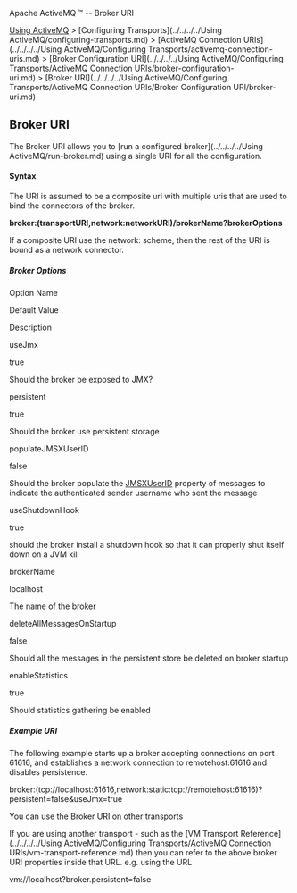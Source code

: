 Apache ActiveMQ ™ -- Broker URI 

[Using ActiveMQ](../../../../using-activemq.md) > [Configuring Transports](../../../../Using ActiveMQ/configuring-transports.md) > [ActiveMQ Connection URIs](../../../../Using ActiveMQ/Configuring Transports/activemq-connection-uris.md) > [Broker Configuration URI](../../../../Using ActiveMQ/Configuring Transports/ActiveMQ Connection URIs/broker-configuration-uri.md) > [Broker URI](../../../../Using ActiveMQ/Configuring Transports/ActiveMQ Connection URIs/Broker Configuration URI/broker-uri.md)


Broker URI
----------

The Broker URI allows you to [run a configured broker](../../../../Using ActiveMQ/run-broker.md) using a single URI for all the configuration.

#### Syntax

The URI is assumed to be a composite uri with multiple uris that are used to bind the connectors of the broker.

**broker:(transportURI,network:networkURI)/brokerName?brokerOptions**

If a composite URI use the network: scheme, then the rest of the URI is bound as a network connector.

##### Broker Options

Option Name

Default Value

Description

useJmx

true

Should the broker be exposed to JMX?

persistent

true

Should the broker use persistent storage

populateJMSXUserID

false

Should the broker populate the [JMSXUserID](../../../../Features/jmsxuserid.md) property of messages to indicate the authenticated sender username who sent the message

useShutdownHook

true

should the broker install a shutdown hook so that it can properly shut itself down on a JVM kill

brokerName

localhost

The name of the broker

deleteAllMessagesOnStartup

false

Should all the messages in the persistent store be deleted on broker startup

enableStatistics

true

Should statistics gathering be enabled

##### Example URI

The following example starts up a broker accepting connections on port 61616, and establishes a network connection to remotehost:61616 and disables persistence.

broker:(tcp://localhost:61616,network:static:tcp://remotehost:61616)?persistent=false&useJmx=true

You can use the Broker URI on other transports

If you are using another transport - such as the [VM Transport Reference](../../../../Using ActiveMQ/Configuring Transports/ActiveMQ Connection URIs/vm-transport-reference.md) then you can refer to the above broker URI properties inside that URL. e.g. using the URL

vm://localhost?broker.persistent=false

